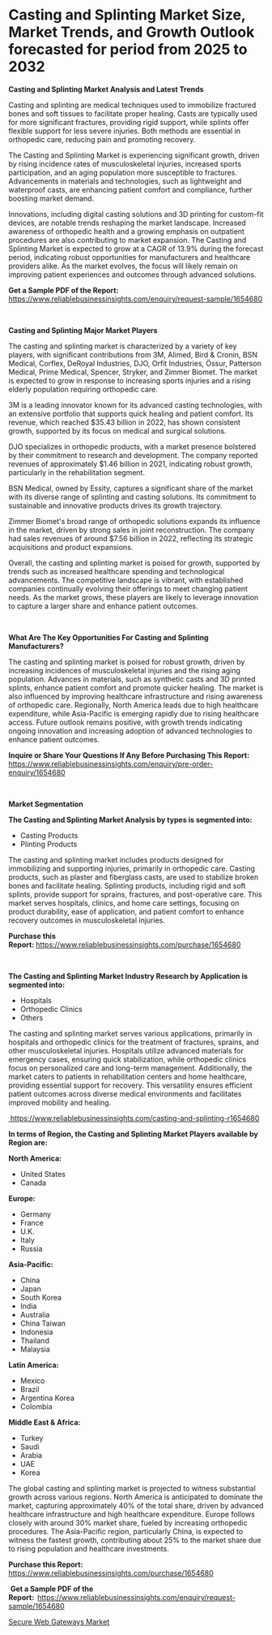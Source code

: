 <p><h1>Casting and Splinting Market Size, Market Trends, and Growth Outlook forecasted for period from 2025 to 2032</h1></p><p><strong>Casting and Splinting Market Analysis and Latest Trends</strong></p>
<p><p>Casting and splinting are medical techniques used to immobilize fractured bones and soft tissues to facilitate proper healing. Casts are typically used for more significant fractures, providing rigid support, while splints offer flexible support for less severe injuries. Both methods are essential in orthopedic care, reducing pain and promoting recovery.</p><p>The Casting and Splinting Market is experiencing significant growth, driven by rising incidence rates of musculoskeletal injuries, increased sports participation, and an aging population more susceptible to fractures. Advancements in materials and technologies, such as lightweight and waterproof casts, are enhancing patient comfort and compliance, further boosting market demand.</p><p>Innovations, including digital casting solutions and 3D printing for custom-fit devices, are notable trends reshaping the market landscape. Increased awareness of orthopedic health and a growing emphasis on outpatient procedures are also contributing to market expansion. The Casting and Splinting Market is expected to grow at a CAGR of 13.9% during the forecast period, indicating robust opportunities for manufacturers and healthcare providers alike. As the market evolves, the focus will likely remain on improving patient experiences and outcomes through advanced solutions.</p></p>
<p><strong>Get a Sample PDF of the Report:&nbsp;</strong> <a href="https://www.reliablebusinessinsights.com/enquiry/request-sample/1654680?utm_campaign=2629&utm_medium=2&utm_source=Github&utm_content=ia&utm_term=07032025&utm_id=casting-and-splinting">https://www.reliablebusinessinsights.com/enquiry/request-sample/1654680</a></p>
<p>&nbsp;</p>
<p><strong>Casting and Splinting Major Market Players</strong></p>
<p><p>The casting and splinting market is characterized by a variety of key players, with significant contributions from 3M, Alimed, Bird & Cronin, BSN Medical, Corflex, DeRoyal Industries, DJO, Orfit Industries, Össur, Patterson Medical, Prime Medical, Spencer, Stryker, and Zimmer Biomet. The market is expected to grow in response to increasing sports injuries and a rising elderly population requiring orthopedic care.</p><p>3M is a leading innovator known for its advanced casting technologies, with an extensive portfolio that supports quick healing and patient comfort. Its revenue, which reached $35.43 billion in 2022, has shown consistent growth, supported by its focus on medical and surgical solutions.</p><p>DJO specializes in orthopedic products, with a market presence bolstered by their commitment to research and development. The company reported revenues of approximately $1.46 billion in 2021, indicating robust growth, particularly in the rehabilitation segment.</p><p>BSN Medical, owned by Essity, captures a significant share of the market with its diverse range of splinting and casting solutions. Its commitment to sustainable and innovative products drives its growth trajectory.</p><p>Zimmer Biomet's broad range of orthopedic solutions expands its influence in the market, driven by strong sales in joint reconstruction. The company had sales revenues of around $7.56 billion in 2022, reflecting its strategic acquisitions and product expansions.</p><p>Overall, the casting and splinting market is poised for growth, supported by trends such as increased healthcare spending and technological advancements. The competitive landscape is vibrant, with established companies continually evolving their offerings to meet changing patient needs. As the market grows, these players are likely to leverage innovation to capture a larger share and enhance patient outcomes.</p></p>
<p>&nbsp;</p>
<p><strong>What Are The Key Opportunities For Casting and Splinting Manufacturers?</strong></p>
<p><p>The casting and splinting market is poised for robust growth, driven by increasing incidences of musculoskeletal injuries and the rising aging population. Advances in materials, such as synthetic casts and 3D printed splints, enhance patient comfort and promote quicker healing. The market is also influenced by improving healthcare infrastructure and rising awareness of orthopedic care. Regionally, North America leads due to high healthcare expenditure, while Asia-Pacific is emerging rapidly due to rising healthcare access. Future outlook remains positive, with growth trends indicating ongoing innovation and increasing adoption of advanced technologies to enhance patient outcomes.</p></p>
<p><strong>Inquire or Share Your Questions If Any Before Purchasing This Report:</strong> <a href="https://www.reliablebusinessinsights.com/enquiry/pre-order-enquiry/1654680?utm_campaign=2629&utm_medium=2&utm_source=Github&utm_content=ia&utm_term=07032025&utm_id=casting-and-splinting">https://www.reliablebusinessinsights.com/enquiry/pre-order-enquiry/1654680</a></p>
<p>&nbsp;</p>
<p><strong>Market Segmentation</strong></p>
<p><strong>The Casting and Splinting Market Analysis by types is segmented into:</strong></p>
<p><ul><li>Casting Products</li><li>Plinting Products</li></ul></p>
<p><p>The casting and splinting market includes products designed for immobilizing and supporting injuries, primarily in orthopedic care. Casting products, such as plaster and fiberglass casts, are used to stabilize broken bones and facilitate healing. Splinting products, including rigid and soft splints, provide support for sprains, fractures, and post-operative care. This market serves hospitals, clinics, and home care settings, focusing on product durability, ease of application, and patient comfort to enhance recovery outcomes in musculoskeletal injuries.</p></p>
<p><strong>Purchase this Report:&nbsp;</strong><a href="https://www.reliablebusinessinsights.com/purchase/1654680?utm_campaign=2629&utm_medium=2&utm_source=Github&utm_content=ia&utm_term=07032025&utm_id=casting-and-splinting">https://www.reliablebusinessinsights.com/purchase/1654680</a></p>
<p>&nbsp;</p>
<p><strong>The Casting and Splinting Market Industry Research by Application is segmented into:</strong></p>
<p><ul><li>Hospitals</li><li>Orthopedic Clinics</li><li>Others</li></ul></p>
<p><p>The casting and splinting market serves various applications, primarily in hospitals and orthopedic clinics for the treatment of fractures, sprains, and other musculoskeletal injuries. Hospitals utilize advanced materials for emergency cases, ensuring quick stabilization, while orthopedic clinics focus on personalized care and long-term management. Additionally, the market caters to patients in rehabilitation centers and home healthcare, providing essential support for recovery. This versatility ensures efficient patient outcomes across diverse medical environments and facilitates improved mobility and healing.</p></p>
<p><a href="https://www.reliablebusinessinsights.com/casting-and-splinting-r1654680?utm_campaign=2629&utm_medium=2&utm_source=Github&utm_content=ia&utm_term=07032025&utm_id=casting-and-splinting">&nbsp;https://www.reliablebusinessinsights.com/casting-and-splinting-r1654680</a></p>
<p><strong>In terms of Region, the Casting and Splinting Market Players available by Region are:</strong></p>
<p>
    <p> <strong> North America: </strong>
        <ul>
            <li>United States</li>
            <li>Canada</li>
        </ul>
        </p> 
    <p> <strong> Europe: </strong>
        <ul>
            <li>Germany</li>
            <li>France</li>
            <li>U.K.</li>
            <li>Italy</li>
            <li>Russia</li>
        </ul>
        </p> 
    <p> <strong> Asia-Pacific: </strong>
        <ul>
            <li>China</li>
            <li>Japan</li>
            <li>South Korea</li>
            <li>India</li>
            <li>Australia</li>
            <li>China Taiwan</li>
            <li>Indonesia</li>
            <li>Thailand</li>
            <li>Malaysia</li>
        </ul>
        </p> 
    <p> <strong> Latin America: </strong>
        <ul>
            <li>Mexico</li>
            <li>Brazil</li>
            <li>Argentina Korea</li>
            <li>Colombia</li>
        </ul>
        </p> 
    <p> <strong> Middle East & Africa: </strong>
        <ul>
            <li>Turkey</li>
            <li>Saudi</li>
            <li>Arabia</li>
            <li>UAE</li>
            <li>Korea</li>
        </ul>
    </p>
    </p>
<p><p>The global casting and splinting market is projected to witness substantial growth across various regions. North America is anticipated to dominate the market, capturing approximately 40% of the total share, driven by advanced healthcare infrastructure and high healthcare expenditure. Europe follows closely with around 30% market share, fueled by increasing orthopedic procedures. The Asia-Pacific region, particularly China, is expected to witness the fastest growth, contributing about 25% to the market share due to rising population and healthcare investments.</p></p>
<p><strong>Purchase this Report: </strong><a href="https://www.reliablebusinessinsights.com/purchase/1654680?utm_campaign=2629&utm_medium=2&utm_source=Github&utm_content=ia&utm_term=07032025&utm_id=casting-and-splinting">https://www.reliablebusinessinsights.com/purchase/1654680</a></p>
<p>&nbsp;<strong>Get a Sample PDF of the Report:&nbsp;&nbsp;</strong><a href="https://www.reliablebusinessinsights.com/enquiry/request-sample/1654680?utm_campaign=2629&utm_medium=2&utm_source=Github&utm_content=ia&utm_term=07032025&utm_id=casting-and-splinting">https://www.reliablebusinessinsights.com/enquiry/request-sample/1654680</a></p>
<p><strong></strong></p>
<p><p><a href="https://github.com/ulyssacrayne00231/Market-Research-Report-List-1/blob/main/secure-web-gateways-market.md?utm_campaign=2629&utm_medium=2&utm_source=Github&utm_content=ia&utm_term=07032025&utm_id=casting-and-splinting">Secure Web Gateways Market</a></p></p>